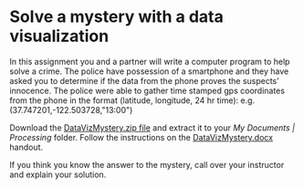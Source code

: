 Solve a mystery with a data visualization
========================================

In this assignment you and a partner will write a computer program to help solve a crime. The police have possession of a smartphone and they have asked you to determine if the data from the phone proves the suspects’ innocence. The police were able to gather time stamped gps coordinates from the phone in the format (latitude, longitude, 24 hr time): e.g. (37.747201,-122.503728,"13:00")
 
Download the [DataVizMystery.zip file](https://drive.google.com/open?id=1k9Oru8sH_FgdSxRbQeipNm5y1tr54URg) and extract it to your *My Documents | Processing* folder. Follow the instructions on the [DataVizMystery.docx](https://drive.google.com/open?id=11AXPehSdWj787Hb2FVtY1LkUZzQwb8gf) handout.
 
If you think you know the answer to the mystery, call over your instructor and explain your solution.
